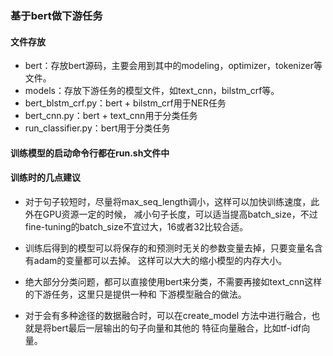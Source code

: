 ### 基于bert做下游任务
#### 文件存放
* bert：存放bert源码，主要会用到其中的modeling，optimizer，tokenizer等文件。
* models：存放下游任务的模型文件，如text_cnn，bilstm_crf等。
* bert_blstm_crf.py：bert + bilstm_crf用于NER任务
* bert_cnn.py：bert + text_cnn用于分类任务
* run_classifier.py：bert用于分类任务

#### 训练模型的启动命令行都在run.sh文件中

#### 训练时的几点建议
* 对于句子较短时，尽量将max_seq_length调小，这样可以加快训练速度，此外在GPU资源一定的时候，
   减小句子长度，可以适当提高batch_size，不过fine-tuning的batch_size不宜过大，16或者32比较合适。
   
* 训练后得到的模型可以将保存的和预测时无关的参数变量去掉，只要变量名含有adam的变量都可以去掉。
   这样可以大大的缩小模型的内存大小。
   
* 绝大部分分类问题，都可以直接使用bert来分类，不需要再接如text_cnn这样的下游任务，这里只是提供一种和
   下游模型融合的做法。

* 对于会有多种途径的数据融合时，可以在create_model 方法中进行融合，也就是将bert最后一层输出的句子向量和其他的
   特征向量融合，比如tf-idf向量。